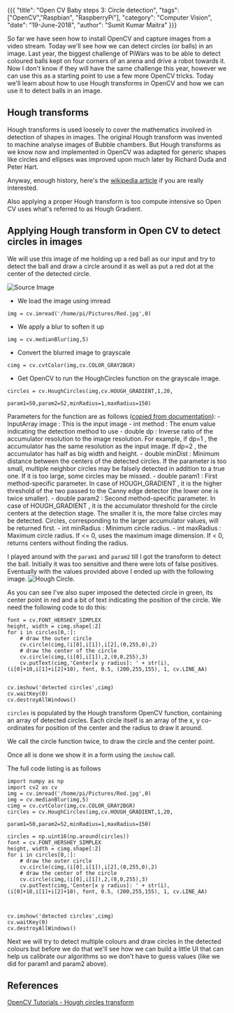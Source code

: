 {{{
  "title": "Open CV Baby steps 3: Circle detection",
  "tags": ["OpenCV","Raspbian", "RaspberryPi"],
  "category": "Computer Vision",
  "date": "19-June-2018",
  "author": "Sumit Kumar Maitra"
}}}

So far we have seen how to install OpenCV and capture images from a video stream. Today we'll see how we can detect circles (or balls) in an image. Last year, the biggest challenge of PiWars was to be able to detect coloured balls kept on four corners of an arena and drive a robot towards it. Now I don't know if they will have the same challenge this year, however we can use this as a starting point to use a few more OpenCV tricks. Today we'll learn about how to use Hough transforms in OpenCV and how we can use it to detect balls in an image.

## Hough transforms
Hough transforms is used loosely to cover the mathematics involved in detection of shapes in images. The original Hough transform was invented to machine analyse images of Bubble chambers. But Hough transforms as we know now and implemented in OpenCV was adapted for generic shapes like circles and ellipses was improved upon much later by Richard Duda and Peter Hart.

Anyway, enough history, here's the [wikipedia article](https://en.wikipedia.org/wiki/Hough_transform) if you are really interested.

Also applying a proper Hough transform is too compute intensive so Open CV uses what's referred to as Hough Gradient.

## Applying Hough transform in Open CV to detect circles in images

We will use this image of me holding up a red ball as our input and try to detect the ball and draw a circle around it as well as put a red dot at the center of the detected circle.

![Source Image](/posts/images/opencv/Red.jpg)

- We load the image using imread
```
img = cv.imread('/home/pi/Pictures/Red.jpg',0)
```
- We apply a blur to soften it up
```
img = cv.medianBlur(img,5)
```
- Convert the blurred image to grayscale
```
cimg = cv.cvtColor(img,cv.COLOR_GRAY2BGR)
```

- Get OpenCV to run the HoughCircles function on the grayscale image.
```
circles = cv.HoughCircles(img,cv.HOUGH_GRADIENT,1,20,
                            param1=50,param2=52,minRadius=1,maxRadius=150)
```
Parameters for the function are as follows ([copied from documentation](https://docs.opencv.org/trunk/dd/d1a/group__imgproc__feature.html#ga47849c3be0d0406ad3ca45db65a25d2d)):
    - InputArray image  : This is the input image
    - int method        : The enum value indicating the detection method to use
    - double dp         : Inverse ratio of the accumulator resolution to the image resolution. For example, if dp=1 , the accumulator has the same resolution as the input image. If dp=2 , the accumulator has half as big width and height.
    - double minDist    : Minimum distance between the centers of the detected circles. If the parameter is too small, multiple neighbor circles may be falsely detected in addition to a true one. If it is too large, some circles may be missed.
    - double param1     : First method-specific parameter. In case of HOUGH_GRADIENT , it is the higher threshold of the two passed to the Canny edge detector (the lower one is twice smaller).
    - double param2     : Second method-specific parameter. In case of HOUGH_GRADIENT , it is the accumulator threshold for the circle centers at the detection stage. The smaller it is, the more false circles may be detected. Circles, corresponding to the larger accumulator values, will be returned first.
    - int minRadius     : Minimum circle radius.
    - int maxRadius     : Maximum circle radius. If <= 0, uses the maximum image dimension. If < 0, returns centers without finding the radius.

I played around with the ```param1``` and ```param2``` till I got the transform to detect the ball. Initially it was too sensitive and there were lots of false positives. Eventually with the values provided above I ended up with the following image. ![Hough Circle](/posts/images/opencv/opencv-hough-circle-01.jpg).

As you can see I've also super imposed the detected circle in green, its center point in red and a bit of text indicating the position of the circle. We need the following code to do this:
```
font = cv.FONT_HERSHEY_SIMPLEX
height, width = cimg.shape[:2]   
for i in circles[0,:]:
    # draw the outer circle
    cv.circle(cimg,(i[0],i[1]),i[2],(0,255,0),2)
    # draw the center of the circle
    cv.circle(cimg,(i[0],i[1]),2,(0,0,255),3)
    cv.putText(cimg,'Center[x y radius]: ' + str(i),(i[0]+10,i[1]+i[2]+10), font, 0.5, (200,255,155), 1, cv.LINE_AA)


cv.imshow('detected circles',cimg)
cv.waitKey(0)
cv.destroyAllWindows()
```


```circles``` is populated by the Hough transform OpenCV function, containing an array of detected circles. Each circle itself is an array of the x, y co-ordinates for position of the center and the radius to draw it around.

We call the circle function twice, to draw the circle and the center point.

Once all is done we show it in a form using the ```imshow``` call.

The full code listing is as follows

```
import numpy as np
import cv2 as cv
img = cv.imread('/home/pi/Pictures/Red.jpg',0)
img = cv.medianBlur(img,5)
cimg = cv.cvtColor(img,cv.COLOR_GRAY2BGR)
circles = cv.HoughCircles(img,cv.HOUGH_GRADIENT,1,20,
                            param1=50,param2=52,minRadius=1,maxRadius=150)

circles = np.uint16(np.around(circles))
font = cv.FONT_HERSHEY_SIMPLEX
height, width = cimg.shape[:2]   
for i in circles[0,:]:
    # draw the outer circle
    cv.circle(cimg,(i[0],i[1]),i[2],(0,255,0),2)
    # draw the center of the circle
    cv.circle(cimg,(i[0],i[1]),2,(0,0,255),3)
    cv.putText(cimg,'Center[x y radius]: ' + str(i),(i[0]+10,i[1]+i[2]+10), font, 0.5, (200,255,155), 1, cv.LINE_AA)



cv.imshow('detected circles',cimg)
cv.waitKey(0)
cv.destroyAllWindows()
```

Next we will try to detect multiple colours and draw circles in the detected colours but before we do that we'll see how we can build a little UI that can help us calibrate our algorithms so we don't have to guess values (like we did for param1 and param2 above).

## References
[OpenCV Tutorials - Hough circles transform](https://docs.opencv.org/trunk/da/d53/tutorial_py_houghcircles.html)
